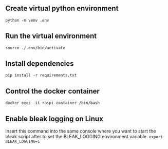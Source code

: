 ## Create virtual python environment
```python -m venv .env```

## Run the virtual environment
```source ./.env/bin/activate```

## Install dependencies
```pip install -r requirements.txt```

## Control the docker container
```docker exec -it raspi-container /bin/bash```

## Enable bleak logging on Linux
Insert this command into the same console where you want to start the bleak script after to set the BLEAK_LOGGING environment variable.
```export BLEAK_LOGGING=1```


